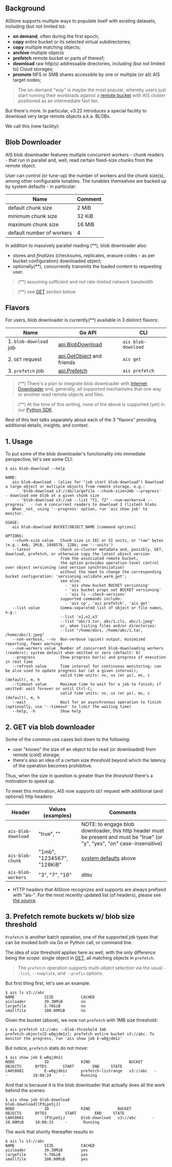 ## Background

AIStore supports multiple ways to populate itself with existing datasets, including (but not limited to):

* **on demand**, often during the first epoch;
* **copy** entire bucket or its selected virtual subdirectories;
* **copy** multiple matching objects;
* **archive** multiple objects
* **prefetch** remote bucket or parts of thereof;
* **download** raw http(s) addressable directories, including (but not limited to) Cloud storages;
* **promote** NFS or SMB shares accessible by one or multiple (or all) AIS target nodes;

> The on-demand "way" is maybe the most popular, whereby users just start running their workloads against a [remote bucket](/docs/providers.md) with AIS cluster positioned as an intermediate fast tier.

But there's more. In particular, v3.22 introduces a special facility to download very large remote objects a.k.a. BLOBs.

We call this (new facility):

## Blob Downloader

AIS blob downloader features multiple concurrent workers - chunk readers - that run in parallel and, well, read certain fixed-size chunks from the remote object.

User can control (or tune-up) the number of workers and the chunk size(s), among other configurable tunables. The tunables themselves are backed up by system defaults - in particular:

| Name | Comment |
| --- | --- |
| default chunk size  | 2 MiB |
| minimum chunk size  | 32 KiB |
| maximum chunk size  | 16 MiB |
| default number of workers | 4 |

In addition to massively parallel reading (**), blob downloader also:

* stores and _finalizes_ (checksums, replicates, erasure codes - as per bucket configuration) downloaded object;
* optionally(**), concurrently transmits the loaded content to requesting user.

> (**) assuming sufficient and _not_ rate-limited network bandwidth

> (**) see [GET](#2-get-via-blob-downloader) section below

## Flavors

For users, blob downloader is currently(**) available in 3 distinct flavors:

| Name | Go API | CLI |
| --- | --- | --- |
| 1. `blob-download` job | [api.BlobDownload](https://github.com/NVIDIA/aistore/blob/main/api/blob.go) | `ais blob-download`  |
| 2. `GET` request | [api.GetObject](https://github.com/NVIDIA/aistore/blob/main/api/object.go) and friends  | `ais get`  |
| 3. `prefetch` job | [api.Prefetch](https://github.com/NVIDIA/aistore/blob/main/api/multiobj.go) | `ais prefetch`  |


> (**) There's a plan to integrate blob downloader with [Internet Downloader](downloader.md) and, generally, all supported mechanisms that one way or another read remote objects and files.

> (**) At the time of this writing, none of the above is supported (yet) in our [Python SDK](https://github.com/NVIDIA/aistore/tree/main/python/aistore/sdk).

Rest of this text talks separately about each of the 3 "flavors" providing additional details, insights, and context.

## 1. Usage

To put some of the blob downloader's functionality into immediate perspective, let's see some CLI:

```console
$ ais blob-download --help

NAME:
   ais blob-download - (alias for "job start blob-download") Download a large object or multiple objects from remote storage, e.g.:
     - 'blob-download s3://ab/largefile --chunk-size=2mb --progress'       - download one blob at a given chunk size
     - 'blob-download s3://ab --list "f1, f2" --num-workers=4 --progress'  - run 4 concurrent readers to download 2 (listed) blobs
   When _not_ using '--progress' option, run 'ais show job' to monitor.

USAGE:
   ais blob-download BUCKET/OBJECT_NAME [command options]

OPTIONS:
   --chunk-size value   Chunk size in IEC or SI units, or "raw" bytes (e.g.: 4mb, 1MiB, 1048576, 128k; see '--units')
   --latest             Check in-cluster metadata and, possibly, GET, download, prefetch, or otherwise copy the latest object version
                        from the associated remote bucket;
                        the option provides operation-level control over object versioning (and version synchronization)
                        without the need to change the corresponding bucket configuration: 'versioning.validate_warm_get';
                        see also:
                          - 'ais show bucket BUCKET versioning'
                          - 'ais bucket props set BUCKET versioning'
                          - 'ais ls --check-versions'
                        supported commands include:
                          - 'ais cp', 'ais prefetch', 'ais get'
   --list value         Comma-separated list of object or file names, e.g.:
                        --list 'o1,o2,o3'
                        --list "abc/1.tar, abc/1.cls, abc/1.jpeg"
                        or, when listing files and/or directories:
                        --list "/home/docs, /home/abc/1.tar, /home/abc/1.jpeg"
   --non-verbose, --nv  Non-verbose (quiet) output, minimized reporting, fewer warnings
   --num-workers value  Number of concurrent blob-downloading workers (readers); system default when omitted or zero (default: 0)
   --progress           Show progress bar(s) and progress of execution in real time
   --refresh value      Time interval for continuous monitoring; can be also used to update progress bar (at a given interval);
                        valid time units: ns, us (or µs), ms, s (default), m, h
   --timeout value      Maximum time to wait for a job to finish; if omitted: wait forever or until Ctrl-C;
                        valid time units: ns, us (or µs), ms, s (default), m, h
   --wait               Wait for an asynchronous operation to finish (optionally, use '--timeout' to limit the waiting time)
   --help, -h           Show help
```

## 2. GET via blob downloader

Some of the common use cases boil down to the following:

* user "knows" the size of an object to be read (or downloaded) from remote (cold) storage;
* there's also an idea of a certain size _threshold_ beyond which the latency of the operation becomes prohibitive.

Thus, when the size in question is greater than the _threshold_ there's a motivation to speed up.

To meet this motivation, AIS now supports `GET` request with additional (and optional) http headers:

| Header | Values (examples) | Comments |
| --- | --- | --- |
| `ais-blob-download` | "true", ""  | NOTE: to engage blob downloader, this http header must be present and must be "true" (or "y", "yes", "on" case-insensitive) |
| `ais-blob-chunk` | "1mb", "1234567", "128KiB"  | [system defaults](#blob-downloader) above |
| `ais-blob-workers` | "3", "7", "16"  | ditto |

* HTTP headers that AIStore recognizes and supports are always prefixed with "ais-". For the most recently updated list (of headers), please see [the source](https://github.com/NVIDIA/aistore/blob/main/api/apc/headers.go).

## 3. Prefetch remote buckets w/ blob size threshold

`Prefetch` is another batch operation, one of the supported job types that can be invoked both via Go or Python call, or command line.

The idea of size threshold applies here as well, with the only difference being the _scope_: single object in [GET](#2-get-via-blob-downloader), all matching objects in `prefetch`.

> The `prefetch` operation supports multi-object selection via the usual `--list`, `--template`, and `--prefix` options.

But first thing first, let's see an example.

```console
$ ais ls s3://abc
NAME             SIZE            CACHED
aisloader        39.30MiB        no
largefile        5.76GiB         no
smallfile        100.00MiB       no
```

Given the bucket (above), we now run `prefetch` with 1MB size threshold:

```console
$ ais prefetch s3://abc --blob-threshold 1mb
prefetch-objects[E-w0gjdm1z]: prefetch entire bucket s3://abc. To monitor the progress, run 'ais show job E-w0gjdm1z'
```

But notice, `prefetch` stats do not move:

```console
$ ais show job E-w0gjdm1z
NODE             ID              KIND                 BUCKET     OBJECTS      BYTES       START        END     STATE
CAHt8081         E-w0gjdm1z      prefetch-listrange   s3://abc   -            -           10:08:24     -       Running
```

And that is because it is the blob downloader that actually does all the work behind the scenes:

```console
$ ais show job blob-download
blob-download[lP3Lpe5jJ]
NODE             ID              KIND            BUCKET         OBJECTS      BYTES        START        END     STATE
CAHt8081         lP3Lpe5jJ       blob-download   s3://abc       -            20.00MiB     10:08:25     -       Running
```

The work that shortly thereafter results in:

```console
$ ais ls s3://abc
NAME             SIZE            CACHED
aisloader        39.30MiB        yes
largefile        5.76GiB         yes
smallfile        100.00MiB       yes
```
